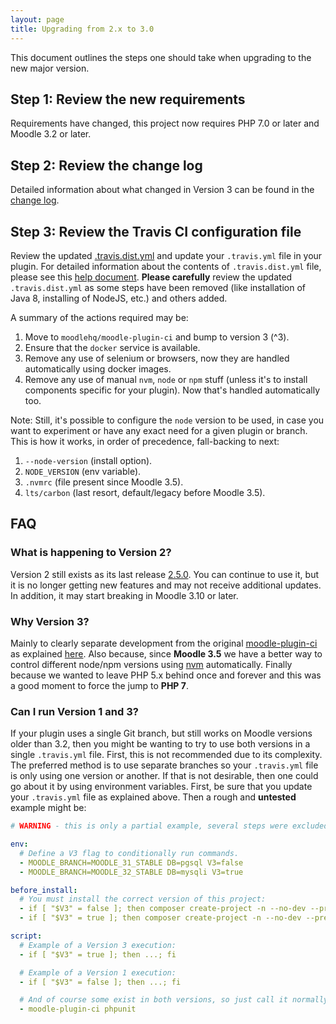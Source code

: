 ```yaml
---
layout: page
title: Upgrading from 2.x to 3.0
---
```


This document outlines the steps one should take when upgrading to the new major version.

## Step 1: Review the new requirements

Requirements have changed, this project now requires PHP 7.0 or later and Moodle 3.2 or later.

## Step 2: Review the change log

Detailed information about what changed in Version 3 can be found in the [change log](CHANGELOG.md).

## Step 3: Review the Travis CI configuration file

Review the updated [.travis.dist.yml](https://github.com/moodlehq/moodle-plugin-ci/blob/main/.travis.dist.yml)
and update your `.travis.yml` file in your plugin. For detailed information about the contents of `.travis.dist.yml`
file, please see this [help document](TravisFileExplained.md).  **Please carefully** review the updated
`.travis.dist.yml` as some steps have been removed (like installation of Java 8, installing of NodeJS, etc.) and others added.

A summary of the actions required may be:

1. Move to `moodlehq/moodle-plugin-ci` and bump to version 3 (^3).
2. Ensure that the `docker` service is available.
3. Remove any use of selenium or browsers, now they are handled automatically  using docker images.
4. Remove any use of manual `nvm`, `node` or `npm` stuff (unless it's to install components specific for your plugin). Now that's handled automatically too.

Note: Still, it's possible to configure the `node` version to be used, in case you want to experiment or have any exact need for a given plugin or branch. This is how it works, in order of precedence, fall-backing to next:

1. `--node-version` (install option).
2. `NODE_VERSION` (env variable).
3. `.nvmrc` (file present since Moodle 3.5).
4. `lts/carbon` (last resort, default/legacy before Moodle 3.5).

## FAQ

### What is happening to Version 2?

Version 2 still exists as its last release [2.5.0](https://github.com/moodlehq/moodle-plugin-ci/tree/2.5.0).  You can continue
to use it, but it is no longer getting new features and may not receive additional updates.  In addition, it may start breaking in Moodle 3.10 or later.

### Why Version 3?

Mainly to clearly separate development from the original [moodle-plugin-ci](https://github.com/blackboard-open-source/moodle-plugin-ci) as explained [here](https://github.com/moodlehq/moodle-plugin-ci#history-acknowledgement-and-appreciation). Also because, since **Moodle 3.5** we have a better way to control different node/npm versions using [nvm](https://github.com/nvm-sh/nvm) automatically. Finally because we wanted to leave PHP 5.x behind once and forever and this was a good moment to force the jump to **PHP 7**.

### Can I run Version 1 and 3?

If your plugin uses a single Git branch, but still works on Moodle versions older than 3.2, then you might be wanting
to try to use both versions in a single `.travis.yml` file.  First, this is not recommended due to its complexity.
The preferred method is to use separate branches so your `.travis.yml` file is only using one version or another.
If that is not desirable, then one could go about it by using environment variables.  First, be sure that you update
your `.travis.yml` file as explained above.  Then a rough and **untested** example might be:

```yaml
# WARNING - this is only a partial example, several steps were excluded to keep it simple!

env:
  # Define a V3 flag to conditionally run commands.
  - MOODLE_BRANCH=MOODLE_31_STABLE DB=pgsql V3=false
  - MOODLE_BRANCH=MOODLE_32_STABLE DB=mysqli V3=true

before_install:
  # You must install the correct version of this project:
  - if [ "$V3" = false ]; then composer create-project -n --no-dev --prefer-dist moodlehq/moodle-plugin-ci ci ^1; fi
  - if [ "$V3" = true ]; then composer create-project -n --no-dev --prefer-dist moodlehq/moodle-plugin-ci ci ^3; fi

script:
  # Example of a Version 3 execution:
  - if [ "$V3" = true ]; then ...; fi

  # Example of a Version 1 execution:
  - if [ "$V3" = false ]; then ...; fi

  # And of course some exist in both versions, so just call it normally:
  - moodle-plugin-ci phpunit
```
